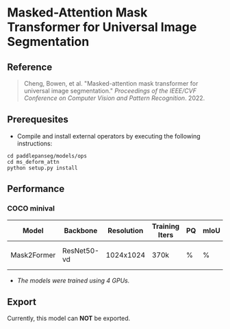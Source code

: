 # Masked-Attention Mask Transformer for Universal Image Segmentation

## Reference

> Cheng, Bowen, et al. "Masked-attention mask transformer for universal image segmentation." *Proceedings of the IEEE/CVF Conference on Computer Vision and Pattern Recognition*. 2022.

## Prerequesites

+ Compile and install external operators by executing the following instructions:

```shell
cd paddlepanseg/models/ops
cd ms_deform_attn
python setup.py install
```

## Performance

### COCO minival

| Model | Backbone | Resolution | Training Iters | PQ | mIoU | mAP50 | Links |
|-|-|-|-|-|-|-|-|
|Mask2Former|ResNet50-vd|1024x1024|370k|%|%|%|[config](mask2former_resnet50_os16_coco_1024x1024_bs4_370k_lr00001.yml) \| [model]()|

+ *The models were trained using 4 GPUs.*

## Export

Currently, this model can **NOT** be exported.